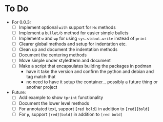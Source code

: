 # To Do

* For 0.0.3:
    * [ ] Implement optional `with` support for `Hx` methods
    * [ ] Implement a `bullet/b` method for easier simple bullets
    * [ ] Implement `w` and `wp` for using `sys.stdout.write` instead of `print`
    * [ ] Clearer global methods and setup for indentation etc.
    * [ ] Clean up and document the indentation methods
    * [ ] Document the centering methods
    * [ ] Move simple under styledterm and document
    * [ ] Make a script that encapsulates building the packages in podman
        * have it take the version and confirm the python and debian and tag match that
        * no need to have it setup the container... possibly a future thing or another project
* Future:
    * [ ] Add example to show `tprint` functionality
    * [ ] Document the lower level methods
    * [ ] For annotated text, support `[red bold]` in addition to `[red][bold]`
    * [ ] For `p`, support `[red][bold]` in addition to `[red bold]`
